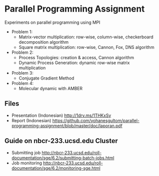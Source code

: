 # Parallel Programming Assignment

Experiments on parallel programming using MPI
* Problem 1: 
  * Matrix-vector multiplication: row-wise, column-wise, checkerboard decomposition algorithm
  * Square matrix multiplication: row-wise, Cannon, Fox, DNS algorithm
* Problem 2: 
  * Process Topologies: creation & access, Cannon algorithm
  * Dynamic Process Generation: dynamic row-wise matrix multiplication
* Problem 3: 
  * Conjugate Gradient Method
* Problem 4:
  * Molecular dynamic with AMBER

## Files ##
* Presentation (Indonesian) http://1drv.ms/1THKxSy
* Report (Indonesian) https://github.com/yohanesgultom/parallel-programming-assignment/blob/master/doc/laporan.pdf

## Guide on nbcr-233.ucsd.edu Cluster
* Submitting job http://nbcr-233.ucsd.edu/roll-documentation/sge/6.2/submitting-batch-jobs.html
* Job monitoring http://nbcr-233.ucsd.edu/roll-documentation/sge/6.2/monitoring-sge.html
